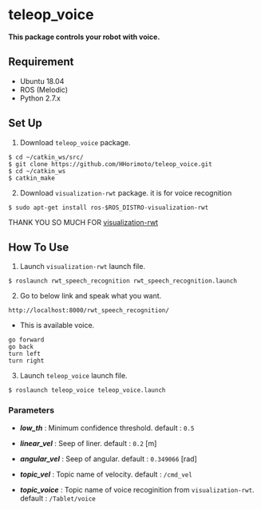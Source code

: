 # teleop_voice

**This package controls your robot with voice.**

## Requirement
+ Ubuntu 18.04
+ ROS (Melodic)
+ Python 2.7.x

## Set Up
1. Download `teleop_voice` package.

```shell
$ cd ~/catkin_ws/src/
$ git clone https://github.com/HHorimoto/teleop_voice.git
$ cd ~/catkin_ws
$ catkin_make
```

2. Download `visualization-rwt` package. it is for voice recognition

```shell
$ sudo apt-get install ros-$ROS_DISTRO-visualization-rwt
```

THANK YOU SO MUCH FOR [visualization-rwt](https://github.com/tork-a/visualization_rwt)

## How To Use

1. Launch `visualization-rwt` launch file.

```shell
$ roslaunch rwt_speech_recognition rwt_speech_recognition.launch
```

2. Go to below link and speak what you want.

```shell
http://localhost:8000/rwt_speech_recognition/
```

+ This is available voice.
```shell
go forward
go back
turn left
turn right
```

3. Launch `teleop_voice` launch file.

```shell
$ roslaunch teleop_voice teleop_voice.launch
```

### Parameters

+ ***low_th*** : Minimum confidence threshold.
    default : `0.5`

+ ***linear_vel*** : Seep of liner.
    default : `0.2` [m]

+ ***angular_vel*** : Seep of angular.
    default : `0.349066` [rad]

+ ***topic_vel*** : Topic name of velocity.
    default : `/cmd_vel`

+ ***topic_voice*** : Topic name of voice recoginition from `visualization-rwt`.
    default : `/Tablet/voice`

